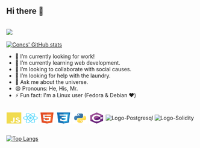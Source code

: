 ## Hi there 👋
<div style="display: inline_block"><br>
  <img src='https://raw.seadn.io/files/15a4574749a4f5698cea2256d5137c83.png'/> 
</div>

[![Concs' GitHub stats](https://github-readme-stats.vercel.app/api?username=concs-niemeyer&count_private=true&show_icons=true&theme=radical)](https://github.com/concs-niemeyer/github-readme-stats)
 
- 🔭 I’m currently looking for work!
- 🌱 I’m currently learning web development.
- 👯 I’m looking to collaborate with social causes.
- 🤔 I’m looking for help with the laundry.
- 💬 Ask me about the universe.
- 😄 Pronouns: He, His, Mr.
- ⚡ Fun fact: I'm a Linux user (Fedora & Debian ❤️)

<div style="display: inline_block"><br>
  <img align="center" alt="Logo-Js" height="30" width="40" src="https://raw.githubusercontent.com/devicons/devicon/master/icons/javascript/javascript-plain.svg">
  <img align="center" alt="Logo-React" height="30" width="40" src="https://raw.githubusercontent.com/devicons/devicon/master/icons/react/react-original.svg">
  <img align="center" alt="Logo-HTML" height="30" width="40" src="https://raw.githubusercontent.com/devicons/devicon/master/icons/html5/html5-original.svg">
  <img align="center" alt="Logo-CSS" height="30" width="40" src="https://raw.githubusercontent.com/devicons/devicon/master/icons/css3/css3-original.svg">
  <img align="center" alt="Logo-Python" height="30" width="40" src="https://raw.githubusercontent.com/devicons/devicon/master/icons/python/python-original.svg">
  <img align="center" alt="Logo-Csharp" height="30" width="40" src="https://raw.githubusercontent.com/devicons/devicon/master/icons/csharp/csharp-original.svg">
  <img align="center" alt="Logo-Postgresql" height="30" width="40" 
 src="https://cdn.jsdelivr.net/gh/devicons/devicon@latest/icons/postgresql/postgresql-original.svg" /> 
  <img align="center" alt="Logo-Solidity" height="30" width="40"  src="https://cdn.jsdelivr.net/gh/devicons/devicon@latest/icons/solidity/solidity-original.svg" />
          
          
</div>
<br>

[![Top Langs](https://github-readme-stats.vercel.app/api/top-langs/?username=concs-niemeyer&layout=compact)](https://github.com/concs-niemeyer/github-readme-stats)

